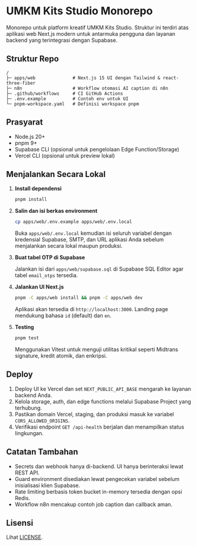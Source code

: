 # UMKM Kits Studio Monorepo

Monorepo untuk platform kreatif UMKM Kits Studio. Struktur ini terdiri atas aplikasi web Next.js modern untuk antarmuka pengguna dan layanan backend yang terintegrasi dengan Supabase.

## Struktur Repo

```
/
├─ apps/web              # Next.js 15 UI dengan Tailwind & react-three-fiber
├─ n8n                   # Workflow otomasi AI caption di n8n
├─ .github/workflows     # CI GitHub Actions
├─ .env.example          # Contoh env untuk UI
└─ pnpm-workspace.yaml   # Definisi workspace pnpm
```

## Prasyarat

- Node.js 20+
- pnpm 9+
- Supabase CLI (opsional untuk pengelolaan Edge Function/Storage)
- Vercel CLI (opsional untuk preview lokal)

## Menjalankan Secara Lokal

1. **Install dependensi**

   ```bash
   pnpm install
   ```

2. **Salin dan isi berkas environment**

   ```bash
   cp apps/web/.env.example apps/web/.env.local
   ```

   Buka `apps/web/.env.local` kemudian isi seluruh variabel dengan kredensial Supabase, SMTP, dan URL aplikasi Anda sebelum menjalankan secara lokal maupun produksi.

3. **Buat tabel OTP di Supabase**

   Jalankan isi dari `apps/web/supabase.sql` di Supabase SQL Editor agar tabel `email_otps` tersedia.

4. **Jalankan UI Next.js**

   ```bash
   pnpm -C apps/web install && pnpm -C apps/web dev
   ```

   Aplikasi akan tersedia di `http://localhost:3000`. Landing page mendukung bahasa `id` (default) dan `en`.

5. **Testing**

   ```bash
   pnpm test
   ```

   Menggunakan Vitest untuk menguji utilitas kritikal seperti Midtrans signature, kredit atomik, dan enkripsi.

## Deploy

1. Deploy UI ke Vercel dan set `NEXT_PUBLIC_API_BASE` mengarah ke layanan backend Anda.
2. Kelola storage, auth, dan edge functions melalui Supabase Project yang terhubung.
3. Pastikan domain Vercel, staging, dan produksi masuk ke variabel `CORS_ALLOWED_ORIGINS`.
4. Verifikasi endpoint `GET /api-health` berjalan dan menampilkan status lingkungan.

## Catatan Tambahan

- Secrets dan webhook hanya di-backend. UI hanya berinteraksi lewat REST API.
- Guard environment disediakan lewat pengecekan variabel sebelum inisialisasi klien Supabase.
- Rate limiting berbasis token bucket in-memory tersedia dengan opsi Redis.
- Workflow n8n mencakup contoh job caption dan callback aman.

## Lisensi

Lihat [LICENSE](./LICENSE).
